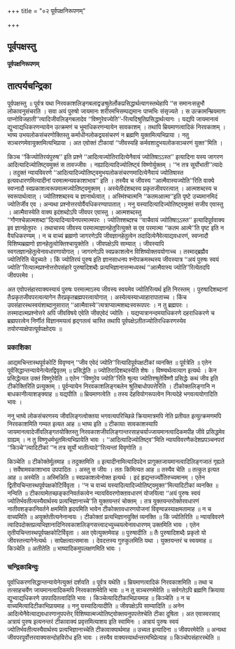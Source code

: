 +++
title = "०२ पूर्वपक्षनिरूपणम्"

+++


## पूर्वपक्षस्तु

**पूर्वपक्षनिरूपणम्**

## **तात्पर्यचन्द्रिका**

पूर्वपक्षस्तु ॥ पूर्वत्र यथा निरवकाशलिङ्गबलाद्वज्रश्रुतेर्लोकप्रसिद्धार्थत्यागस्तथेहापि ‘‘स समानःसन्नुभौ लोकावनुसंचरति । सवा अयं पुरुषो जायमानः शरीरमभिसम्पद्यमानः पाप्मभिः संसृज्यते । स उत्क्रामन्म्रियमाणः पाप्नोविजहाती’’त्यादिजीवलिङ्गबलादेव ‘‘विष्णुरेवज्येति’’-रित्यदिश्रुतिप्रसिद्धार्थत्यागः । यद्यपि जायमानत्वं द्युभ्वाद्यधिकरणन्यायेन उत्क्रमणं च भूमाधिकरणन्यायेन सावकाशम् । तथापि म्रियमाणत्वादिकं निरवकाशम् । भाष्य उभयलोकसंचरणोक्तिस्तु कर्माधीनलोकद्वयसंचरणं न ब्रह्मणि युक्तमित्यभिप्राया । नतु सञ्चरणमेवायुक्तमित्यभिप्राया । अत एवोक्तं टीकायां ‘‘जीवस्यहि कर्मवशादुभयलोकसञ्चरणं युक्त’’मिति ।

किञ्च ‘‘किंज्योतिरयंपुरुष’’ इति प्रश्ने ‘‘आदित्यज्योतिरादित्येनैवायं ज्योतिषाऽऽस्त’’ इत्यादिना यस्य जागरण आदित्यादिज्योतिष्ट्वमुक्तं स तावज्जीवः । नह्यादित्यादिज्योतिष्ट्वं विष्णोर्युक्तम् । ‘‘न तत्र सूर्योभाती’’त्यादेः । तदुक्तं न्यायविवरणे ‘‘आदित्यादिज्योतिष्ट्वमुभयलोकसंचरणमादित्येनैवायं ज्योतिषास्त इत्यवधारणमित्यादीनां परमात्मन्यवकाशाभाव’’ इति । तस्यैव च जीवस्य ‘‘आत्मैवास्यज्योति’’रिति वाक्ये स्वप्नादौ स्वप्रकाशत्वरूपमात्मज्योतिष्ट्वमुक्तम् । अस्येतीदंशब्दस्य प्रकृतजीवपरत्वात् । आत्मशब्दस्य च स्वरूपार्थत्वात् । ज्योतिश्शब्दस्य च ज्ञानार्थत्वात् । अस्मिंश्चात्मनि ‘‘कतमआत्मा’’इति पृष्टे उच्यमानमिदं ज्योतिर्जीव एव । अन्यथा प्रश्नोत्तरयोर्वैयधिकरण्यापातात् । ननु यस्यादित्यादिज्योतिष्ट्वमुक्तं सजीव एवास्तु । आत्मैवास्येति वाक्य इदंशब्दोऽपि जीवपर एवास्तु । आत्मशब्दस्तु ‘‘गौणश्चेन्नात्मशब्दा’’दित्यादिन्यायेनपरमात्मपरः । ज्योतिश्शब्दश्च ‘‘वाचैवायं ज्योतिषाऽऽस्त’’ इत्यादिपूर्ववाक्य इव ज्ञानहेतुपरः । तथाचास्य जीवस्य परमात्माज्ञानहेतुरित्युक्ते स एव परमात्मा ‘‘कतम आत्मे’’ति पृष्ट इति न वैयधिकरण्यम् । न च वाच्यं ब्रह्मणो जागरणेऽपि जीवज्ञानहेतुत्वेन तदादित्येनैवेत्याद्यवधारणं, स्वप्नादौ विशिष्यब्रह्मणो ज्ञानहेतुत्वोक्तिश्चायुक्तेति । जीवपक्षेऽपि साम्यात् । जीवस्यापि स्वगतज्ञानहेतुत्वेनावधारणायोगात् । जागरणेऽपि स्वप्रकाशत्वेन विशिष्योक्तययोगाच्च । तस्माद्ब्रह्मैव ज्योतिरिति चेदुच्यते । किं ज्योतिरयं पुरुष इति ज्ञानसाधनप श्नोपक्रमस्थस्य जीवस्यात्र ‘‘अयं पुरुषः स्वयं ज्योति’’रित्यात्मप्रश्नोत्तरोपसंहारे पुरुषादिशब्दैः प्रत्यभिज्ञानात्तन्मध्यस्थं ‘‘आत्मैवास्य ज्योति’’रित्येतदपि जीवपरमेव ।

अत एवोपसंहारवाक्यस्यायं पुरुषः परमात्माऽस्य जीवस्य स्वयमेव ज्योतिरित्यर्थ इति निरस्तम् । पुरुषादिशब्दानां तैःप्रकृतजीवपरत्वत्यागेन तैरप्रकृतब्रह्मपरत्वायोगात् । अस्येत्यस्याध्याहारापाताच्च । किंच उपसंहारस्थस्वयंशाब्दानुसारात् ‘‘आत्मैवास्ये’’त्यत्राप्यात्मशब्दःस्वरूपपरः । न तु ब्रह्मपरः । तस्मादात्मप्रश्नोत्तरे अपि जीवविषये एवेति जीवएवेदं ज्योतिः । यद्यप्यत्रानन्दमयाधिकरणे दहराधिकरणे च ब्रह्मपरत्वेन निर्णीतं विज्ञानमयत्वं हृद्गतत्वं चास्ति तथापि पूर्वपक्षेऽतीतज्योतिरधिकरणस्येव तयोरप्याक्षेपात्पूर्वपक्षोदयः ॥

### **प्रकाशिका**

आद्यमचिन्तास्थपूर्वकोटिं विवृण्वन् ‘‘जीव एवेदं ज्योति’’रित्यादिपूर्वपक्षटीकां व्यनक्ति ॥ पूर्वत्रेति ॥ एतेन पूर्वसिद्धान्तन्यायेनेत्येतद्विवृतम् ॥ प्रसिद्धेति ॥ ज्योतिरादिशब्दस्येति शेषः । विष्ण्वर्थत्वत्याग इत्यर्थः । केन प्रसिद्धेत्यत उक्तं विष्णुरेवेति ॥ एतेन ‘‘विष्णुरेव ज्योति’’रिति श्रुत्या ज्योतिश्श्रुतेर्विष्णौ प्रसिद्धेः कथं जीव इति टीकोक्तिरिति प्रत्युक्तम् । पूर्वन्यायेन निरवकाशलिङ्गबलेन श्रुतिबाधोपपत्तेरिति । टीकोक्तलिङ्गानि न बाधकानीत्याशङ्क्याह ॥ यद्यपीति ॥ म्रियमाणत्वेति ॥ तस्य देहवियोगरूपत्वेन नित्यदेहे भगवत्ययोगादिति भावः ।

ननु भाष्ये लोकसंचरणस्य जीवलिङ्गत्वोक्तया भगवत्यपरिच्छिन्ने क्रियामात्रमपि नेति प्रतीयत इत्युत्क्रमणमपि निरवकाशमिति गम्यत इत्यत आह ॥ भाष्य इति ॥ टीकायाः सावकाशस्यापि जायमानत्वादेर्जीवलिङ्गतयोक्तिस्तु निरवकाशजीवलिङ्गान्तरसाहचर्याज्जायमानत्वादिकमपीह जीवे प्रसिद्धमेव ग्राह्यम् । न तु विष्णुधर्मभूतमित्यभिप्रायेति भावः । ‘‘आदित्यादिज्योतिष्ट्व’’मिति न्यायविवरणैकदेशप्रपञ्चनपरां ‘‘किञ्चे’’त्यादिटीकां ‘‘न तत्र सूर्यो भातीत्यादे’’रित्यन्तां विवृणोति ॥

किञ्चेति ॥ टीकोक्तेर्मूलमाह ॥ तदुक्तमिति ॥ इत्यादीनामित्यादिपदेन प्रागुक्तजायमानत्वादिलिङ्गजातं गृह्यते । सर्वेषामवकाशाभाव उपपादितः । अस्तु स जीवः । ततः किमित्यत आह ॥ तस्यैव चेति ॥ तत्कुत इत्यत आह ॥ अस्येति ॥ अस्मिन्निति ॥ स्वप्रकाशत्वेनोक्त इत्यर्थः । इदं हृद्यन्तर्ज्योतिरुच्यमानम् । एतेन द्वितीयचिन्तास्थपूर्वपक्षकोटिर्विवृता । ‘‘न च वाच्यं यस्यादित्यादिज्योतिष्ट्वमुक्त’’मित्यादिटीकां व्यनक्ति ॥ नन्विति ॥ टीकायामेतच्छङ्कानिवर्तकत्वेन न्यायविवरणोक्तावधारणं योजयित्वा ‘‘अयं पुरुषः स्वयं ज्योतिर्भवतीत्यस्यैवार्थस्य प्रत्यभिज्ञानाच्चे’’ति युक्तयन्तरं चोक्तम् । तत्र युक्तयन्तरोक्तेरवधारणं नातीवशङ्कानिवर्तने क्षममिति हृदयमिति भावेन टीकोक्तावधारणयोजनां विवृण्वन्नस्याक्षमतामाह ॥ न च वाच्यमिति ॥ अयुक्तेतीत्यनेनान्वयः । टीकोक्तां प्रत्यभिज्ञानयुक्तिं व्यनक्ति ॥ किं ज्योतिरिति ॥ न्यायविवरणे त्वादिपदोक्तप्रत्यभिज्ञानादिनिरवकाशलिङ्गसत्त्वादभ्युच्चयत्वेनावधारणम् उक्तमिति भावः । एतेन तृतीयचिन्तास्थपूर्वपक्षकोटिर्विवृता । अत एवेत्युक्तमेवाह ॥ पुरुषादीति ॥ तैः पुरुषादिशब्दैः प्रकृतो यो जीवस्तत्त्यागेनेत्यर्थः । सापेक्षत्वात्समासः । देवदत्तस्य गुरुकुलमिति यथा । युक्तयन्तरं च स्वयमाह ॥ किञ्चेति ॥ अतीतेति ॥ भाष्यादिकमुपलक्षणमिति भावः ।

### **चन्द्रिकाबिन्दुः**

पूर्वाधिकरणसिद्धान्तन्यायेनेत्युक्तं दर्शयति ॥ पूर्वत्र यथेति ॥ म्रियमाणत्वादिकं निरवकाशमिति ॥ तथा च तत्साहचर्येण जायमानत्वादिकमपि निरवकाशमेवेति भावः ॥ न तु सञ्चरणमेवेति ॥ सर्वगतेऽपि ब्रह्मणि क्रियाया द्युभ्वाद्यधिकरणे उपपादितत्वादिति भावः । किञ्चेत्यादिटीकाभिप्रायमाह ॥ किञ्चेति ॥ न च वाच्यमित्यादिटीकाभिप्रायमाह ॥ ननु यस्यादित्यादीति ॥ जीवपक्षेऽपि साम्यादिति ॥ अनेन आदित्येनैवेत्याद्यवधारणानुपपत्तेर् विशिष्यात्मज्योतिष्ट्वोक्तयनुपपत्तेश्चेति टीका दूषिता । अत एवास्वरसाद् अत्रायं पुरुष इत्यनन्तरं टीकावाक्यं प्रवृत्तमित्याशय इति स्वामिनः । अत्रायं पुरुषः स्वयं ज्योतिर्भवतीत्यस्यैवार्थस्य प्रत्यभिज्ञानाच्चेति टीकावाक्यार्थमाह ॥ उच्यत इत्यादिना ॥ जीवपरमेवेति ॥ अन्यथा जीवपरपूर्वोत्तरवाक्यसन्दोहविरोध इति भावः । तस्यैव वाक्यस्यार्थान्तरमभिप्रेत्याह ॥ किञ्चोपसंहारस्थेति ॥

